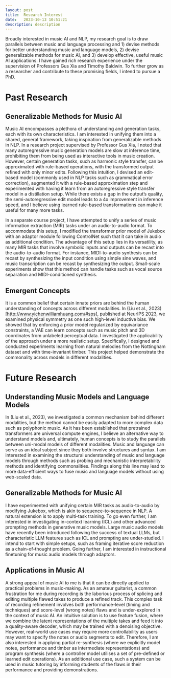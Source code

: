 ```yaml
---
layout: post
title:  Research Interest
date:   2023-10-13 10:51:21
description: description
---
```


Broadly interested in music AI and NLP, my research goal is to draw parallels between music and language processing and 1) devise methods for better understanding music and language models, 2) devise generalizable methods for music AI, and 3) develop effective, useful music AI applications. I have gained rich research experience under the supervision of Professors Gus Xia and Timothy Baldwin. To further grow as a researcher and contribute to these promising fields, I intend to pursue a PhD.

# Past Research
## Generalizable Methods for Music AI
Music AI encompasses a plethora of understanding and generation tasks, each with its own characteristics. I am interested in unifying them into a shared, general framework, taking inspiration from generalizable methods in NLP. In a research project supervised by Professor Gus Xia, I noted that many autoregressive music generation models are slow at inference time, prohibiting them from being used as interactive tools in music creation. However, certain generation tasks, such as harmonic style transfer, can be approximated with rule-based operations, with the transformed output refined with only minor edits. Following this intuition, I devised an edit-based model (commonly used in NLP tasks such as grammatical error correction), augmented it with a rule-based approximation step and experimented with having it learn from an autoregressive style transfer model in a distillation setup. While there exists a gap in the output’s quality, the semi-autoregressive edit model leads to a 4x improvement in inference speed, and I believe using learned rule-based transformations can make it useful for many more tasks.

In a separate course project, I have attempted to unify a series of music information extraction (MIR) tasks under an audio-to-audio format. To accommodate this setup, I modified the transformer prior model of Jukebox with an adaptor module following ControlNet such that it can take in audio as additional condition. The advantage of this setup lies in its versatility, as many MIR tasks that involve symbolic inputs and outputs can be recast into the audio-to-audio format. For instance, MIDI-to-audio synthesis can be recast by synthesizing the input condition using simple sine waves, and music transcription can be recast by synthesizing the output. Small-scale experiments show that this method can handle tasks such as vocal source separation and MIDI-conditioned synthesis.

## Emergent Concepts
It is a common belief that certain innate priors are behind the human understanding of concepts across different modalities. In (Liu et al., 2023)[http://www.yichenwilliamhuang.com/#sps], published at NeurIPS 2023, we examined physical symmetry as one such high-level inductive bias. We showed that by enforcing a prior model regularized by equivariance constraints, a VAE can learn concepts such as music pitch and 3D coordinates from unlabeled perceptual data. I investigated the applicability of the approach under a more realistic setup. Specifically, I designed and conducted experiments learning from natural melodies from the Nottingham dataset and with time-invariant timber. This project helped demonstrate the commonality across models in different modalities.

# Future Research
## Understanding Music Models and Language Models
In (Liu et al., 2023), we investigated a common mechanism behind different modalities, but the method cannot be easily adapted to more complex data such as polyphonic music. As it has been established that pretrained transformers are universal compute engines, I believe an alternative way to understand models and, ultimately, human concepts is to study the parallels between uni-modal models of different modalities. Music and language can serve as an ideal subject since they both involve structures and syntax. I am interested in examining the structural understanding of music and language models through methods such as probing and mechanistic interpretability methods and identifying commonalities. Findings along this line may lead to more data-efficient ways to fuse music and language models without using web-scaled data.

## Generalizable Methods for Music AI
I have experimented with unifying certain MIR tasks as audio-to-audio by modifying Jukebox, which is akin to sequence-to-sequence in NLP. A natural extension is to apply multi-task training. To go even further, I am interested in investigating in-context learning (ICL) and other advanced prompting methods in generative music models. Large music audio models have recently been introduced following the success of textual LLMs, but characteristic LLM features such as ICL and prompting are under-studied. I intend to start with simple setups, such as framing iterative score reduction as a chain-of-thought problem. Going further, I am interested in instructional finetuning for music audio models through adaptors.

## Applications in Music AI
A strong appeal of music AI to me is that it can be directly applied to practical problems in music-making. As an amateur guitarist, a common frustration for me during recording is the laborious process of splicing and editing multiple flawed takes to produce a refined track. This complex task of recording refinement involves both performance-level (timing and techniques) and score-level (wrong notes) flaws and is under-explored in the context of music AI. An intuitive solution is to use feature fusion, where we combine the latent representations of the multiple takes and feed it into a quality-aware decoder, which may be trained with a denoising objective. However, real-world use cases may require more controllability as users may want to specify the notes or audio segments to edit. Therefore, I am also interested in applying partial re-synthesis (where we explicitly model notes, performance and timber as intermediate representations) and program synthesis (where a controller model utilises a set of pre-defined or learned edit operations). As an additional use case, such a system can be used in music tutoring by informing students of the flaws in their performance and providing demonstrations.



<!-- How does this relate to all the fun research I've done? See <a href="../how-i-got-here">How I Got Here</a>. -->